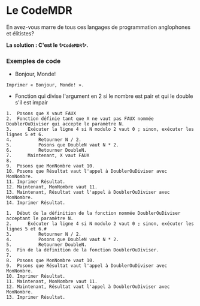 # Le CodeMDR

En avez-vous marre de tous ces langages de programmation anglophones et élitistes?

**La solution : C'est le ✨`CodeMDR`✨.**

### Exemples de code

- Bonjour, Monde!

```
Imprimer « Bonjour, Monde! ». 
```

- Fonction qui divise l'argument en 2 si le nombre est pair et qui le double s'il est impair

```
1.  Posons que X vaut FAUX
2.  Fonction définie tant que X ne vaut pas FAUX nommée DoublerOuDiviser qui accepte le paramètre N.
3.      Exécuter la ligne 4 si N modulo 2 vaut 0 ; sinon, exécuter les lignes 5 et 6.
4.          Retourner N / 2.
5.          Posons que DoubleN vaut N * 2.
6.          Retourner DoubleN.
7.      Maintenant, X vaut FAUX
8.  
9.  Posons que MonNombre vaut 10.
10. Posons que Résultat vaut l'appel à DoublerOuDiviser avec MonNombre.
11. Imprimer Résultat.
12. Maintenant, MonNombre vaut 11.
13. Maintenant, Résultat vaut l'appel à DoublerOuDiviser avec MonNombre.
14. Imprimer Résultat.
```

```
1.  Début de la définition de la fonction nommée DoublerOuDiviser acceptant le paramètre N.
2.      Exécuter la ligne 4 si N modulo 2 vaut 0 ; sinon, exécuter les lignes 5 et 6.#
3.          Retourner N / 2.
4.          Posons que DoubleN vaut N * 2.
5.          Retourner DoubleN.
6.  Fin de la définition de la fonction DoublerOuDiviser.
7.    
8.  Posons que MonNombre vaut 10.
9.  Posons que Résultat vaut l'appel à DoublerOuDiviser avec MonNombre.
10. Imprimer Résultat.
11. Maintenant, MonNombre vaut 11.
12. Maintenant, Résultat vaut l'appel à DoublerOuDiviser avec MonNombre.
13. Imprimer Résultat.
```
